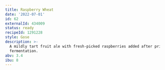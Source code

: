 ```yaml
---
title: Raspberry Wheat
date: '2022-07-01'
id: 62
externalId: 434009
status: ready
recipeId: 1291228
style: Gose
description: >-
  A mildly tart fruit ale with fresh-picked raspberries added after primary
  fermentation.
abv: 3.4
ibu: 8
---
```

